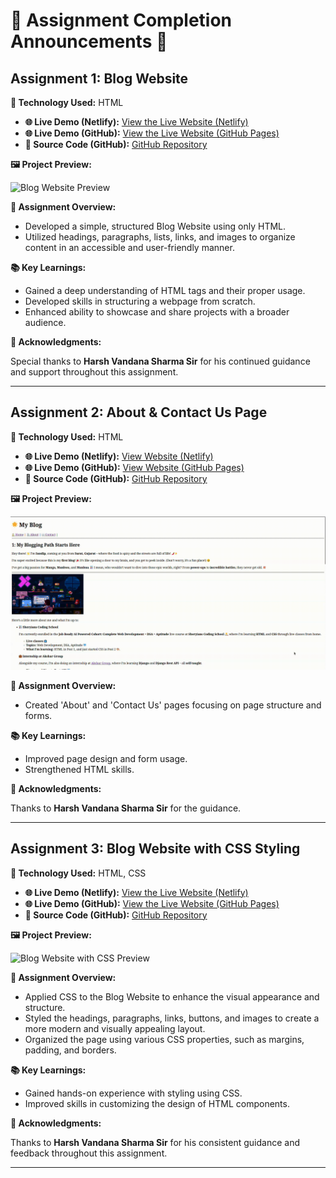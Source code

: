 # 🌟 Assignment Completion Announcements 🌟

## Assignment 1: Blog Website

**🚀 Technology Used:** HTML  
- **🌐 Live Demo (Netlify):** [View the Live Website (Netlify)](https://sandip-cohort.netlify.app/day%203/)  
- **🌐 Live Demo (GitHub):** [View the Live Website (GitHub Pages)](https://sandip3.github.io/Sheryians-coding-school_Cohort/Day%203/)  
- **📂 Source Code (GitHub):** [GitHub Repository](https://github.com/sandip3/Sheryians-coding-school_Cohort)

**🖼️ Project Preview:**

![Blog Website Preview](../public/Day%203%20(1).gif)

**📝 Assignment Overview:**

- Developed a simple, structured Blog Website using only HTML.
- Utilized headings, paragraphs, lists, links, and images to organize content in an accessible and user-friendly manner.

**📚 Key Learnings:**

- Gained a deep understanding of HTML tags and their proper usage.
- Developed skills in structuring a webpage from scratch.
- Enhanced ability to showcase and share projects with a broader audience.

**🙏 Acknowledgments:**

Special thanks to **Harsh Vandana Sharma Sir** for his continued guidance and support throughout this assignment.

---

## Assignment 2: About & Contact Us Page

**🚀 Technology Used:** HTML  
- **🌐 Live Demo (Netlify):** [View Website (Netlify)](https://sandip-cohort.netlify.app/day%203/)  
- **🌐 Live Demo (GitHub):** [View Website (GitHub Pages)](https://sandip3.github.io/Sheryians-coding-school_Cohort/Day%203/)  
- **📂 Source Code (GitHub):** [GitHub Repository](https://github.com/sandip3/Sheryians-coding-school_Cohort)

**🖼️ Project Preview:**

![About & Contact Us Page Preview](../public/Day%203%20(%202).gif)

**📝 Assignment Overview:**

- Created 'About' and 'Contact Us' pages focusing on page structure and forms.

**📚 Key Learnings:**

- Improved page design and form usage.
- Strengthened HTML skills.

**🙏 Acknowledgments:**

Thanks to **Harsh Vandana Sharma Sir** for the guidance.

---

## Assignment 3: Blog Website with CSS Styling

**🚀 Technology Used:** HTML, CSS  
- **🌐 Live Demo (Netlify):** [View the Live Website (Netlify)](https://sandip-cohort.netlify.app/day%203/)  
- **🌐 Live Demo (GitHub):** [View the Live Website (GitHub Pages)](https://sandip3.github.io/Sheryians-coding-school_Cohort/Day%203/)  
- **📂 Source Code (GitHub):** [GitHub Repository](https://github.com/sandip3/Sheryians-coding-school_Cohort)

**🖼️ Project Preview:**

![Blog Website with CSS Preview](../public/Day%204.gif)

**📝 Assignment Overview:**

- Applied CSS to the Blog Website to enhance the visual appearance and structure.
- Styled the headings, paragraphs, links, buttons, and images to create a more modern and visually appealing layout.
- Organized the page using various CSS properties, such as margins, padding, and borders.

**📚 Key Learnings:**

- Gained hands-on experience with styling using CSS.
- Improved skills in customizing the design of HTML components.

**🙏 Acknowledgments:**

Thanks to **Harsh Vandana Sharma Sir** for his consistent guidance and feedback throughout this assignment.

---

